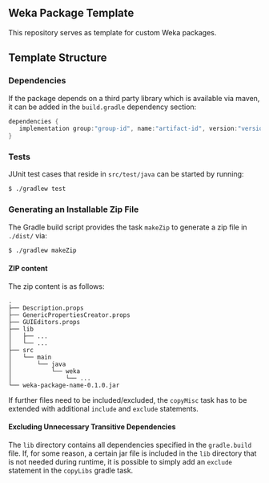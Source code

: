 ## Weka Package Template
This repository serves as template for custom Weka packages.

## Template Structure
### Dependencies
If the package depends on a third party library which is available via maven,
 it can be added in the `build.gradle` dependency section:
 ```groovy
dependencies {
    implementation group:"group-id", name:"artifact-id", version:"version"
}
```
 
### Tests
JUnit test cases that reside in `src/test/java` can be started by running:
```bash
$ ./gradlew test
```

### Generating an Installable Zip File
The Gradle build script provides the task `makeZip` to generate a zip file in
 `./dist/` via:

```bash
$ ./gradlew makeZip
```

#### ZIP content

The zip content is as follows:
```
.
├── Description.props
├── GenericPropertiesCreator.props
├── GUIEditors.props
├── lib
│   ├── ...
│   └── ...
├── src
│   └── main
│       └── java
│           └── weka
│               └── ...
└── weka-package-name-0.1.0.jar
```


If further files need to be included/excluded, the `copyMisc` task has to be 
extended with additional `include` and `exclude` statements.

#### Excluding Unnecessary Transitive Dependencies
The `lib` directory contains all dependencies specified in the `gradle.build` file. If, for some reason, a certain jar file is included in the `lib` directory that 
is not needed during runtime, it is possible to simply add an `exclude` statement 
in the `copyLibs` gradle task.
